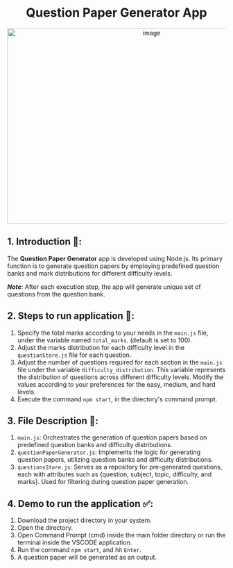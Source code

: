 # <div align="center">Question Paper Generator App</div>

<div align="center">
  <img src="https://github.com/Ashutosh0120/Question-Paper-Generator/assets/24804042/6a7a18e8-457d-4536-ae7e-24cc42bac11b" alt="image" width="650" height="450">
</div>

## 1. Introduction 📜:
The **Question Paper Generator** app is developed using Node.js. Its primary function is to generate question papers by employing predefined question banks and mark distributions for different difficulty levels.

**_Note_**: After each execution step, the app will generate unique set of questions from the question bank.

## 2. Steps to run application 📝:
1. Specify the total marks according to your needs in the `main.js` file, under the variable named `total_marks`. (default is set to 100).
2. Adjust the marks distribution for each difficulty level in the `questionStore.js` file for each question.
3. Adjust the number of questions required for each section in the `main.js` file under the variable `difficulty_distribution`. This variable represents the distribution of questions across different difficulty levels. Modify the values according to your preferences for the easy, medium, and hard levels.
4. Execute the command `npm start`, in the directory's command prompt.

## 3. File Description 📂:
1. `main.js`: Orchestrates the generation of question papers based on predefined question banks and difficulty distributions.
2. `questionPaperGenerator.js`: Implements the logic for generating question papers, utilizing question banks and difficulty distributions.
3. `questionsStore.js`: Serves as a repository for pre-generated questions, each with attributes such as {question, subject, topic, difficulty, and marks}. Used for filtering during question paper generation.

## 4. Demo to run the application ✅:
1. Download the project directory in your system.
2. Open the directory.
3. Open Command Prompt (cmd) inside the main folder directory or run the terminal inside the VSCODE application.
4. Run the command `npm start`, and hit `Enter`.
5. A question paper will be generated as an output.
